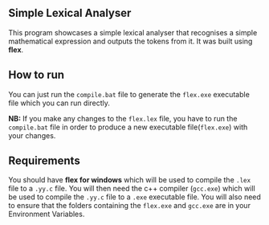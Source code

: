 ## Simple Lexical Analyser
This program showcases a simple lexical analyser that recognises a simple mathematical expression and outputs the tokens from it. It was built using **flex**.

## How to run
You can just run the `compile.bat` file to generate the `flex.exe` executable file which you can run directly. 

**NB:** If you make any changes to the `flex.lex` file, you have to run the `compile.bat` file in order to produce a new executable file(`flex.exe`) with your changes.

## Requirements
You should have **flex for windows** which will be used to compile the `.lex` file to a `.yy.c` file. You will then need the c++ compiler (`gcc.exe`) which will be used to compile the `.yy.c` file to a `.exe` executable file. You will also need to ensure that the folders containing the `flex.exe` and `gcc.exe` are in your Environment Variables. 
